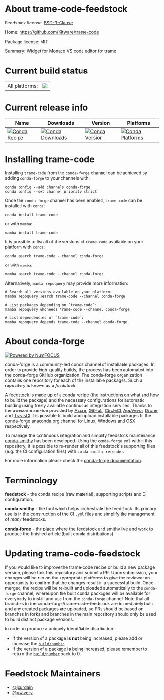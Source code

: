 About trame-code-feedstock
==========================

Feedstock license: [BSD-3-Clause](https://github.com/conda-forge/trame-code-feedstock/blob/main/LICENSE.txt)

Home: https://github.com/Kitware/trame-code

Package license: MIT

Summary: Widget for Monaco VS code editor for trame

Current build status
====================


<table><tr><td>All platforms:</td>
    <td>
      <a href="https://dev.azure.com/conda-forge/feedstock-builds/_build/latest?definitionId=21214&branchName=main">
        <img src="https://dev.azure.com/conda-forge/feedstock-builds/_apis/build/status/trame-code-feedstock?branchName=main">
      </a>
    </td>
  </tr>
</table>

Current release info
====================

| Name | Downloads | Version | Platforms |
| --- | --- | --- | --- |
| [![Conda Recipe](https://img.shields.io/badge/recipe-trame--code-green.svg)](https://anaconda.org/conda-forge/trame-code) | [![Conda Downloads](https://img.shields.io/conda/dn/conda-forge/trame-code.svg)](https://anaconda.org/conda-forge/trame-code) | [![Conda Version](https://img.shields.io/conda/vn/conda-forge/trame-code.svg)](https://anaconda.org/conda-forge/trame-code) | [![Conda Platforms](https://img.shields.io/conda/pn/conda-forge/trame-code.svg)](https://anaconda.org/conda-forge/trame-code) |

Installing trame-code
=====================

Installing `trame-code` from the `conda-forge` channel can be achieved by adding `conda-forge` to your channels with:

```
conda config --add channels conda-forge
conda config --set channel_priority strict
```

Once the `conda-forge` channel has been enabled, `trame-code` can be installed with `conda`:

```
conda install trame-code
```

or with `mamba`:

```
mamba install trame-code
```

It is possible to list all of the versions of `trame-code` available on your platform with `conda`:

```
conda search trame-code --channel conda-forge
```

or with `mamba`:

```
mamba search trame-code --channel conda-forge
```

Alternatively, `mamba repoquery` may provide more information:

```
# Search all versions available on your platform:
mamba repoquery search trame-code --channel conda-forge

# List packages depending on `trame-code`:
mamba repoquery whoneeds trame-code --channel conda-forge

# List dependencies of `trame-code`:
mamba repoquery depends trame-code --channel conda-forge
```


About conda-forge
=================

[![Powered by
NumFOCUS](https://img.shields.io/badge/powered%20by-NumFOCUS-orange.svg?style=flat&colorA=E1523D&colorB=007D8A)](https://numfocus.org)

conda-forge is a community-led conda channel of installable packages.
In order to provide high-quality builds, the process has been automated into the
conda-forge GitHub organization. The conda-forge organization contains one repository
for each of the installable packages. Such a repository is known as a *feedstock*.

A feedstock is made up of a conda recipe (the instructions on what and how to build
the package) and the necessary configurations for automatic building using freely
available continuous integration services. Thanks to the awesome service provided by
[Azure](https://azure.microsoft.com/en-us/services/devops/), [GitHub](https://github.com/),
[CircleCI](https://circleci.com/), [AppVeyor](https://www.appveyor.com/),
[Drone](https://cloud.drone.io/welcome), and [TravisCI](https://travis-ci.com/)
it is possible to build and upload installable packages to the
[conda-forge](https://anaconda.org/conda-forge) [anaconda.org](https://anaconda.org/)
channel for Linux, Windows and OSX respectively.

To manage the continuous integration and simplify feedstock maintenance
[conda-smithy](https://github.com/conda-forge/conda-smithy) has been developed.
Using the ``conda-forge.yml`` within this repository, it is possible to re-render all of
this feedstock's supporting files (e.g. the CI configuration files) with ``conda smithy rerender``.

For more information please check the [conda-forge documentation](https://conda-forge.org/docs/).

Terminology
===========

**feedstock** - the conda recipe (raw material), supporting scripts and CI configuration.

**conda-smithy** - the tool which helps orchestrate the feedstock.
                   Its primary use is in the construction of the CI ``.yml`` files
                   and simplify the management of *many* feedstocks.

**conda-forge** - the place where the feedstock and smithy live and work to
                  produce the finished article (built conda distributions)


Updating trame-code-feedstock
=============================

If you would like to improve the trame-code recipe or build a new
package version, please fork this repository and submit a PR. Upon submission,
your changes will be run on the appropriate platforms to give the reviewer an
opportunity to confirm that the changes result in a successful build. Once
merged, the recipe will be re-built and uploaded automatically to the
`conda-forge` channel, whereupon the built conda packages will be available for
everybody to install and use from the `conda-forge` channel.
Note that all branches in the conda-forge/trame-code-feedstock are
immediately built and any created packages are uploaded, so PRs should be based
on branches in forks and branches in the main repository should only be used to
build distinct package versions.

In order to produce a uniquely identifiable distribution:
 * If the version of a package **is not** being increased, please add or increase
   the [``build/number``](https://docs.conda.io/projects/conda-build/en/latest/resources/define-metadata.html#build-number-and-string).
 * If the version of a package **is** being increased, please remember to return
   the [``build/number``](https://docs.conda.io/projects/conda-build/en/latest/resources/define-metadata.html#build-number-and-string)
   back to 0.

Feedstock Maintainers
=====================

* [@jourdain](https://github.com/jourdain/)
* [@psavery](https://github.com/psavery/)

